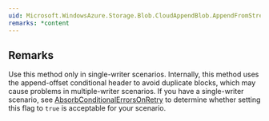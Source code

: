 ```yaml
---  
uid: Microsoft.WindowsAzure.Storage.Blob.CloudAppendBlob.AppendFromStreamAsync(System.IO.Stream,System.Int64,Microsoft.WindowsAzure.Storage.AccessCondition,Microsoft.WindowsAzure.Storage.Blob.BlobRequestOptions,Microsoft.WindowsAzure.Storage.OperationContext)  
remarks: *content  
---  
```

  
## Remarks  
 Use this method only in single-writer scenarios. Internally, this method uses the append-offset conditional header to avoid duplicate blocks, which may cause problems in multiple-writer scenarios.                     If you have a single-writer scenario, see [AbsorbConditionalErrorsOnRetry](assetId:///P:Microsoft.WindowsAzure.Storage.Blob.BlobRequestOptions.AbsorbConditionalErrorsOnRetry?qualifyHint=False&autoUpgrade=True) to determine whether setting this flag to `true` is acceptable for your scenario.